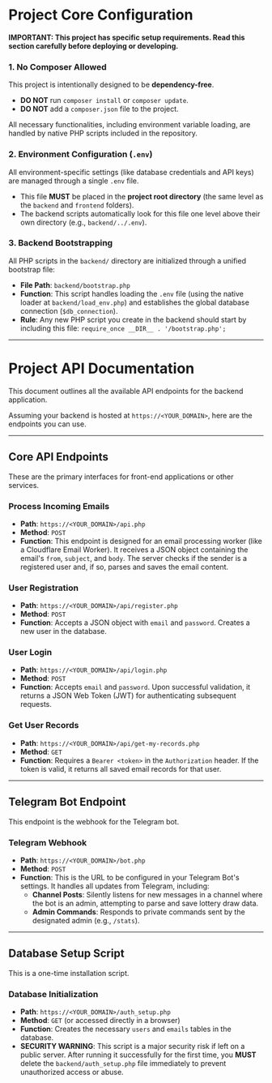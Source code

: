 # Project Core Configuration

**IMPORTANT: This project has specific setup requirements. Read this section carefully before deploying or developing.**

### 1. No Composer Allowed
This project is intentionally designed to be **dependency-free**. 

- **DO NOT** run `composer install` or `composer update`.
- **DO NOT** add a `composer.json` file to the project.

All necessary functionalities, including environment variable loading, are handled by native PHP scripts included in the repository.

### 2. Environment Configuration (`.env`)
All environment-specific settings (like database credentials and API keys) are managed through a single `.env` file.

- This file **MUST** be placed in the **project root directory** (the same level as the `backend` and `frontend` folders).
- The backend scripts automatically look for this file one level above their own directory (e.g., `backend/../.env`).

### 3. Backend Bootstrapping
All PHP scripts in the `backend/` directory are initialized through a unified bootstrap file:

- **File Path**: `backend/bootstrap.php`
- **Function**: This script handles loading the `.env` file (using the native loader at `backend/load_env.php`) and establishes the global database connection (`$db_connection`).
- **Rule**: Any new PHP script you create in the backend should start by including this file: `require_once __DIR__ . '/bootstrap.php';`

---

# Project API Documentation

This document outlines all the available API endpoints for the backend application.

Assuming your backend is hosted at `https://<YOUR_DOMAIN>`, here are the endpoints you can use.

---

## Core API Endpoints

These are the primary interfaces for front-end applications or other services.

### Process Incoming Emails
- **Path**: `https://<YOUR_DOMAIN>/api.php`
- **Method**: `POST`
- **Function**: This endpoint is designed for an email processing worker (like a Cloudflare Email Worker). It receives a JSON object containing the email's `from`, `subject`, and `body`. The server checks if the sender is a registered user and, if so, parses and saves the email content.

### User Registration
- **Path**: `https://<YOUR_DOMAIN>/api/register.php`
- **Method**: `POST`
- **Function**: Accepts a JSON object with `email` and `password`. Creates a new user in the database.

### User Login
- **Path**: `https://<YOUR_DOMAIN>/api/login.php`
- **Method**: `POST`
- **Function**: Accepts `email` and `password`. Upon successful validation, it returns a JSON Web Token (JWT) for authenticating subsequent requests.

### Get User Records
- **Path**: `https://<YOUR_DOMAIN>/api/get-my-records.php`
- **Method**: `GET`
- **Function**: Requires a `Bearer <token>` in the `Authorization` header. If the token is valid, it returns all saved email records for that user.

---

## Telegram Bot Endpoint

This endpoint is the webhook for the Telegram bot.

### Telegram Webhook
- **Path**: `https://<YOUR_DOMAIN>/bot.php`
- **Method**: `POST`
- **Function**: This is the URL to be configured in your Telegram Bot's settings. It handles all updates from Telegram, including:
    - **Channel Posts**: Silently listens for new messages in a channel where the bot is an admin, attempting to parse and save lottery draw data.
    - **Admin Commands**: Responds to private commands sent by the designated admin (e.g., `/stats`).

---

## Database Setup Script

This is a one-time installation script.

### Database Initialization
- **Path**: `https://<YOUR_DOMAIN>/auth_setup.php`
- **Method**: `GET` (or accessed directly in a browser)
- **Function**: Creates the necessary `users` and `emails` tables in the database.
- **SECURITY WARNING**: This script is a major security risk if left on a public server. After running it successfully for the first time, you **MUST** delete the `backend/auth_setup.php` file immediately to prevent unauthorized access or abuse.
